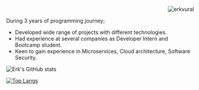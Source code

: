 <p align="right"> <img src="https://komarev.com/ghpvc/?username=erkvural&label=Profile%20views&color=0e75b6&style=flat" alt="erkvural" /> </p>

During 3 years of programming journey; 
*  Developed wide range of projects with different technologies. 
*  Had experience at several companies as Developer Intern and Bootcamp student.
* Keen to gain experience in Microservices, Cloud architecture, Software Security.

![Erk's GitHub stats](https://github-readme-stats.vercel.app/api?username=Erk-Vural&theme=tokyonight&show_icons=true)

[![Top Langs](https://github-readme-stats-eight-theta.vercel.app/api/top-langs/?username=Erk-Vural&langs_count&theme=tokyonight&show_icons=true)](https://github.com/Erk-Vural)

